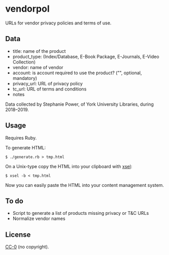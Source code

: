 # vendorpol

URLs for vendor privacy policies and terms of use.

## Data

* title: name of the product
* product_type: (Index/Database, E-Book Package, E-Journals, E-Video Collection)
* vendor: name of vendor
* account: is account required to use the product? ("", optional, mandatory)
* privacy_url: URL of privacy policy
* tc_url: URL of terms and conditions
* notes

Data collected by Stephanie Power, of York University Libraries, during 2018–2019.

## Usage

Requires Ruby.

To generate HTML:

    $ ./generate.rb > tmp.html

On a Unix-type copy the HTML into your clipboard with [xsel](https://github.com/kfish/xsel):

    $ xsel -b < tmp.html

Now you can easily paste the HTML into your content management system.

## To do

* Script to generate a list of products missing privacy or T&C URLs
* Normalize vendor names

## License

[CC-0](https://creativecommons.org/publicdomain/zero/1.0/) (no copyright).
